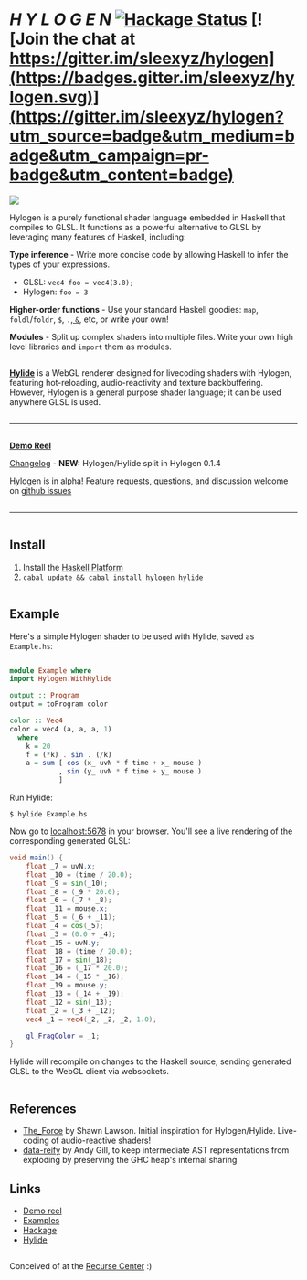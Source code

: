 # *H Y L O G E N*  [![Hackage Status](https://img.shields.io/hackage/v/hylogen.svg)](https://hackage.haskell.org/package/hylogen) [![Join the chat at https://gitter.im/sleexyz/hylogen](https://badges.gitter.im/sleexyz/hylogen.svg)](https://gitter.im/sleexyz/hylogen?utm_source=badge&utm_medium=badge&utm_campaign=pr-badge&utm_content=badge)


![](https://thumbs.gfycat.com/SoftAdeptAlaskajingle-size_restricted.gif)

Hylogen is a purely functional shader language embedded in Haskell that compiles to GLSL. It functions as a powerful alternative to GLSL by leveraging many features of Haskell, including:

**Type inference** - Write more concise code by allowing Haskell to infer the types of your expressions.

- GLSL:      `vec4 foo = vec4(3.0);`
- Hylogen:   `foo = 3`


**Higher-order functions** - Use your standard Haskell goodies: `map`, `foldl`/`foldr`, `$`, `.`,[ `&`](https://hackage.haskell.org/package/base-4.9.0.0/docs/Data-Function.html#v:-38-), etc, or write your own!

**Modules** - Split up complex shaders into multiple files. Write your own high level libraries and `import` them as modules.

![](data:image/gif;base64,R0lGODlhAQABAAAAACH5BAEKAAEALAAAAAABAAEAAAICTAEAOw==)

[**Hylide**](https://github.com/sleexyz/hylide) is a WebGL renderer designed for livecoding shaders with Hylogen, featuring hot-reloading, audio-reactivity and texture backbuffering. However, Hylogen is a general purpose shader language; it can be used anywhere GLSL is used.

![](data:image/gif;base64,R0lGODlhAQABAAAAACH5BAEKAAEALAAAAAABAAEAAAICTAEAOw==)

---
![](data:image/gif;base64,R0lGODlhAQABAAAAACH5BAEKAAEALAAAAAABAAEAAAICTAEAOw==)


[**Demo Reel**](https://hylogen.com)

[Changelog](https://github.com/sleexyz/hylogen/CHANGELOG.md) - **NEW:** Hylogen/Hylide split in Hylogen 0.1.4

Hylogen is in alpha! Feature requests, questions, and discussion welcome on [github issues](https://github.com/sleexyz/hylogen/issues)

![](data:image/gif;base64,R0lGODlhAQABAAAAACH5BAEKAAEALAAAAAABAAEAAAICTAEAOw==)

---
![](data:image/gif;base64,R0lGODlhAQABAAAAACH5BAEKAAEALAAAAAABAAEAAAICTAEAOw==)



## Install
1. Install the [Haskell Platform](https://www.haskell.org/platform/)
2. `cabal update && cabal install hylogen hylide`

![](data:image/gif;base64,R0lGODlhAQABAAAAACH5BAEKAAEALAAAAAABAAEAAAICTAEAOw==)

## Example
Here's a simple Hylogen shader to be used with Hylide, saved as `Example.hs`:

```haskell

module Example where
import Hylogen.WithHylide

output :: Program
output = toProgram color

color :: Vec4
color = vec4 (a, a, a, 1)
  where
    k = 20
    f = (*k) . sin . (/k)
    a = sum [ cos (x_ uvN * f time + x_ mouse )
            , sin (y_ uvN * f time + y_ mouse )
            ]
```

Run Hylide:

```
$ hylide Example.hs
```

Now go to [localhost:5678](http://localhost:5678) in your browser. You'll see a live rendering of the corresponding generated GLSL:

```GLSL
void main() {
    float _7 = uvN.x;
    float _10 = (time / 20.0);
    float _9 = sin(_10);
    float _8 = (_9 * 20.0);
    float _6 = (_7 * _8);
    float _11 = mouse.x;
    float _5 = (_6 + _11);
    float _4 = cos(_5);
    float _3 = (0.0 + _4);
    float _15 = uvN.y;
    float _18 = (time / 20.0);
    float _17 = sin(_18);
    float _16 = (_17 * 20.0);
    float _14 = (_15 * _16);
    float _19 = mouse.y;
    float _13 = (_14 + _19);
    float _12 = sin(_13);
    float _2 = (_3 + _12);
    vec4 _1 = vec4(_2, _2, _2, 1.0);

    gl_FragColor = _1;
}
```

Hylide will recompile on changes to the Haskell source, sending generated GLSL to the WebGL client via websockets.




![](data:image/gif;base64,R0lGODlhAQABAAAAACH5BAEKAAEALAAAAAABAAEAAAICTAEAOw==)

## References
- [The_Force](https://github.com/shawnlawson/The_Force) by Shawn Lawson. Initial inspiration for Hylogen/Hylide. Live-coding of audio-reactive shaders!
- [data-reify](https://hackage.haskell.org/package/data-reify) by Andy Gill, to keep intermediate AST representations from exploding by preserving the GHC heap's internal sharing

## Links
- [Demo reel](https://hylogen.com)
- [Examples](https://github.com/sleexyz/hylogen-yay)
- [Hackage](https://hackage.haskell.org/package/hylogen)
- [Hylide](https://github.com/sleexyz/hylide)


![](data:image/gif;base64,R0lGODlhAQABAAAAACH5BAEKAAEALAAAAAABAAEAAAICTAEAOw==)


Conceived of at the [Recurse Center](https://www.recurse.com/) :)
